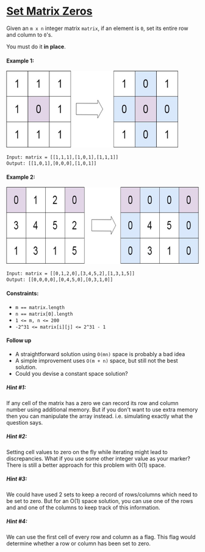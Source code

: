 # [Set Matrix Zeros](https://leetcode.com/explore/interview/card/top-interview-questions-medium/103/array-and-strings/777/)
Given an `m x n` integer matrix `matrix`, if an element is `0`, set its entire row and column to `0`'s.  
  
You must do it **in place**.

#### Example 1:
<img src="images/example1.jpg" width="450" height="200">

```
Input: matrix = [[1,1,1],[1,0,1],[1,1,1]]
Output: [[1,0,1],[0,0,0],[1,0,1]]
```

#### Example 2:
<img src="images/example2.jpg" width="600" height="200">

```
Input: matrix = [[0,1,2,0],[3,4,5,2],[1,3,1,5]]
Output: [[0,0,0,0],[0,4,5,0],[0,3,1,0]]
```

#### Constraints:
- `m == matrix.length`
- `n == matrix[0].length`
- `1 <= m, n <= 200`
- `-2^31 <= matrix[i][j] <= 2^31 - 1`

#### Follow up
- A straightforward solution using `O(mn)` space is probably a bad idea
- A simple improvement uses `O(m + n)` space, but still not the best solution.
- Could you devise a constant space solution?

##### Hint #1:
If any cell of the matrix has a zero we can record its row and column number using additional memory. But if you don't want to use extra memory then you can manipulate the array instead. i.e. simulating exactly what the question says.

##### Hint #2:
Setting cell values to zero on the fly while iterating might lead to discrepancies. What if you use some other integer value as your marker? There is still a better approach for this problem with 0(1) space.

##### Hint #3:
We could have used 2 sets to keep a record of rows/columns which need to be set to zero. But for an O(1) space solution, you can use one of the rows and and one of the columns to keep track of this information.

##### Hint #4:
We can use the first cell of every row and column as a flag. This flag would determine whether a row or column has been set to zero.
